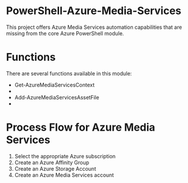 PowerShell-Azure-Media-Services
===============================

This project offers Azure Media Services automation capabilities that are missing from the core Azure PowerShell module.

Functions
===============

There are several functions available in this module:

* Get-AzureMediaServicesContext
* 
* Add-AzureMediaServicesAssetFile
* 

Process Flow for Azure Media Services
======================================

1. Select the appropriate Azure subscription
2. Create an Azure Affinity Group
3. Create an Azure Storage Account
4. Create an Azure Media Services account

